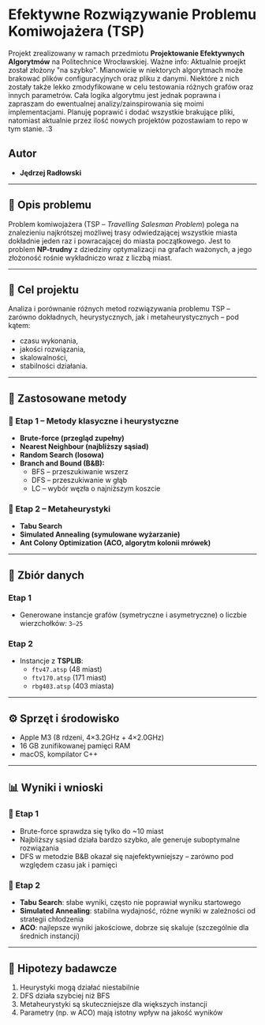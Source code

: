# Efektywne Rozwiązywanie Problemu Komiwojażera (TSP)

Projekt zrealizowany w ramach przedmiotu **Projektowanie Efektywnych Algorytmów** na Politechnice Wrocławskiej.
Ważne info: Aktualnie proejkt został złożony "na szybko". Mianowicie w niektorych algorytmach może brakować plików configuracyjnych oraz pliku z danymi. Niektóre z nich zostały także lekko zmodyfikowane w celu testowania różnych 
grafów oraz innych parametrów. Cała logika algorytmu jest jednak poprawna i zapraszam do ewentualnej analizy/zainspirowania się moimi implementacjami. Planuję poprawić i dodać wszystkie brakujące pliki, natomiast aktualnie przez ilość nowych projektów pozostawiam to repo w tym stanie. :3

## Autor

- **Jędrzej Radłowski**

---

## 📌 Opis problemu

Problem komiwojażera (TSP – *Travelling Salesman Problem*) polega na znalezieniu najkrótszej możliwej trasy odwiedzającej wszystkie miasta dokładnie jeden raz i powracającej do miasta początkowego. Jest to problem **NP-trudny** z dziedziny optymalizacji na grafach ważonych, a jego złożoność rośnie wykładniczo wraz z liczbą miast.

---

## 🎯 Cel projektu

Analiza i porównanie różnych metod rozwiązywania problemu TSP – zarówno dokładnych, heurystycznych, jak i metaheurystycznych – pod kątem:

- czasu wykonania,
- jakości rozwiązania,
- skalowalności,
- stabilności działania.

---

## 🧠 Zastosowane metody

### 🔹 Etap 1 – Metody klasyczne i heurystyczne

- **Brute-force (przegląd zupełny)**
- **Nearest Neighbour (najbliższy sąsiad)**
- **Random Search (losowa)**
- **Branch and Bound (B&B):**
  - BFS – przeszukiwanie wszerz
  - DFS – przeszukiwanie w głąb
  - LC – wybór węzła o najniższym koszcie

### 🔹 Etap 2 – Metaheurystyki

- **Tabu Search**
- **Simulated Annealing (symulowane wyżarzanie)**
- **Ant Colony Optimization (ACO, algorytm kolonii mrówek)**

---

## 🧪 Zbiór danych

### Etap 1

- Generowane instancje grafów (symetryczne i asymetryczne) o liczbie wierzchołków: `3–25`

### Etap 2

- Instancje z **TSPLIB**:
  - `ftv47.atsp` (48 miast)
  - `ftv170.atsp` (171 miast)
  - `rbg403.atsp` (403 miasta)

---

## ⚙️ Sprzęt i środowisko

- Apple M3 (8 rdzeni, 4×3.2GHz + 4×2.0GHz)
- 16 GB zunifikowanej pamięci RAM
- macOS, kompilator C++

---

## 📊 Wyniki i wnioski

### 🔹 Etap 1

- Brute-force sprawdza się tylko do ~10 miast
- Najbliższy sąsiad działa bardzo szybko, ale generuje suboptymalne rozwiązania
- DFS w metodzie B&B okazał się najefektywniejszy – zarówno pod względem czasu jak i pamięci

### 🔹 Etap 2

- **Tabu Search**: słabe wyniki, często nie poprawiał wyniku startowego
- **Simulated Annealing**: stabilna wydajność, różne wyniki w zależności od strategii chłodzenia
- **ACO**: najlepsze wyniki jakościowe, dobrze się skaluje (szczególnie dla średnich instancji)

---


## 🔬 Hipotezy badawcze

1. Heurystyki mogą działać niestabilnie
2. DFS działa szybciej niż BFS
3. Metaheurystyki są skuteczniejsze dla większych instancji
4. Parametry (np. w ACO) mają istotny wpływ na jakość wyników



